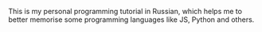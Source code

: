 This is my personal programming tutorial in Russian, which helps me to better memorise some programming languages like JS, Python and others.
